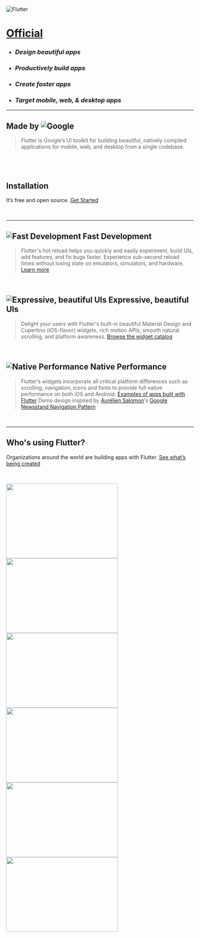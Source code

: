 ![Flutter](https://flutter.dev/assets/flutter-lockup-1caf6476beed76adec3c477586da54de6b552b2f42108ec5bc68dc63bae2df75.png)

# [Official](https://flutter.dev/)

- ### _Design beautiful apps_
- ### _Productively build apps_
- ### _Create faster apps_
- ### _Target mobile, web, & desktop apps_
---
## Made by ![Google](https://flutter.dev/assets/homepage/logo-google-fb903d829602dd356c500efc9dddf50b58f227ff1d88373c6caa64f997b663d3.svg)

> Flutter is Google’s UI toolkit for building beautiful, natively compiled applications for mobile, web, and desktop from a single codebase.

&emsp;
---



## Installation

It’s free and open source.
[Get Started](https://flutter.dev/docs/get-started/install)

&emsp;

---

## ![Fast Development](https://flutter.dev/assets/homepage/icon-development-02b120c5632de8bcfebaa9af8d93938c403217b5be8d40d596af576c4ed85aa6.svg) Fast Development

> Flutter's hot reload helps you quickly and easily experiment, build UIs, add features, and fix bugs faster. Experience sub-second reload times without losing state on emulators, simulators, and hardware.
[Learn more](https://flutter.dev/docs/development/tools/hot-reload)

&emsp;

## ![Expressive, beautiful UIs](https://flutter.dev/assets/homepage/icon-ui-5917d09ef0d8f9538615b4281870960b865bba4c8b6926b5adaef91433af0b07.svg) Expressive, beautiful UIs

> Delight your users with Flutter's built-in beautiful Material Design and Cupertino (iOS-flavor) widgets, rich motion APIs, smooth natural scrolling, and platform awareness.
[Browse the widget catalog](https://flutter.dev/docs/development/ui/widgets)


&emsp;
## ![Native Performance](https://flutter.dev/assets/homepage/icon-performance-680fb3687109ba7ea0c22627da3a9fa761944ae7b521468003b932aa9133ca5b.svg) Native Performance

> Flutter’s widgets incorporate all critical platform differences such as scrolling, navigation, icons and fonts to provide full native performance on both iOS and Android.
[Examples of apps built with Flutter](https://flutter.dev/showcase)
Demo design inspired by [Aurélien Salomon](https://dribbble.com/aureliensalomon)'s [Google Newsstand Navigation Pattern](https://dribbble.com/shots/2940231-Google-Newsstand-Navigation-Pattern)

&emsp;

---


## Who's using Flutter?
Organizations around the world are building apps with Flutter.
[See what’s being created](https://flutter.dev/showcase)

&emsp;
&emsp;

<img src="https://flutter.dev/assets/homepage/garden-logos-color/google-5c9ef2841dda5d0247e53d56a91a70a1b961a08f1d2f0898d14441c3bc943586.png" width = "300" height = "200" />
<img src="https://flutter.dev/assets/homepage/garden-logos-color/ebay-f4a49fe64c5b6aedae0e8569f73e9162ae874c9d273464e5047cee3eb9388cff.png" width = "300" height = "200" />
<img src="https://flutter.dev/assets/homepage/garden-logos-color/bmw-e4981c2b2e2232677ae21defd00772860216b16e5c1e3fd96feb000e4f661f0c.jpg" width = "300" height = "200" />
<img src="https://flutter.dev/assets/homepage/garden-logos-color/square-1ad0f8048aac312d74648ce0bdc3b1bfd35725d8aa03822d5142e0eeec0353e7.png" width = "300" height = "200" />
<img src="https://flutter.dev/assets/homepage/garden-logos-color/alibaba-97b7139685585cb9201f2b7b52bbef9f5b5df33349dd374738fad86a99a2ef01.png" width = "300" height = "200" />
<img src="https://flutter.dev/assets/homepage/garden-logos-color/capital-one-30b02ad6d4e45ddfc4401498f12e40d8575c06eb2a0109d62cd4ab55386af0d3.png" width = "300" height = "200" />

